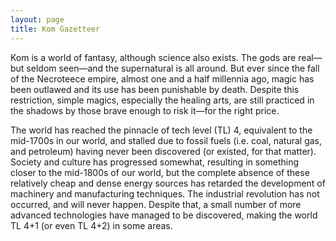 ```yaml
---
layout: page
title: Kom Gazetteer
---
```


Kom is a world of fantasy, although science also exists.  The gods are real—but seldom seen—and the supernatural is all around.  But ever since the fall of the Necroteece empire, almost one and a half millennia ago, magic has been outlawed and its use has been punishable by death.  Despite this restriction, simple magics, especially the healing arts, are still practiced in the shadows by those brave enough to risk it—for the right price.

The world has reached the pinnacle of tech level (TL) 4, equivalent to the mid-1700s in our world, and stalled due to fossil fuels (i.e. coal, natural gas, and petroleum) having never been discovered (or existed, for that matter).  Society and culture has progressed somewhat, resulting in something closer to the mid-1800s of our world, but the complete absence of these relatively cheap and dense energy sources has retarded the development of machinery and manufacturing techniques.  The industrial revolution has not occurred, and will never happen.  Despite that, a small number of more advanced technologies have managed to be discovered, making the world TL 4+1 (or even TL 4+2) in some areas.
